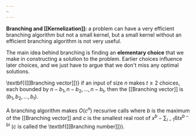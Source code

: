 ```yaml
---
~
---
```

**Branching and [[Kernelization]]:** a problem can have a very efficient branching algorithm but not a small kernel, but a small kernel without an efficient branching algorithm is not very useful.

The main idea behind branching is finding an **elementary choice** that we make in constructing a solution to the problem. Earlier choices influence later choices, and we just have to argue that we don't miss any optimal solutions.

\textbf{([[Branching vector]])} if an input of size $n$ makes $t \geq 2$ choices, each bounded by $n- b_1, n - b_2, \ldots, n - b_t$, then the [[Branching vector]] is $(b_1, b_2, \ldots, b_t)$.

A branching algorithm makes $O(c^n)$ recsurive calls where $b$ is the maximum of the [[Branching vector]] and $c$ is the smallest real root of $x^b - \sum_{i - 1}6{t}x^{b - bi}$ ($c$ is called the \textbf{[[Branching number]]}).
